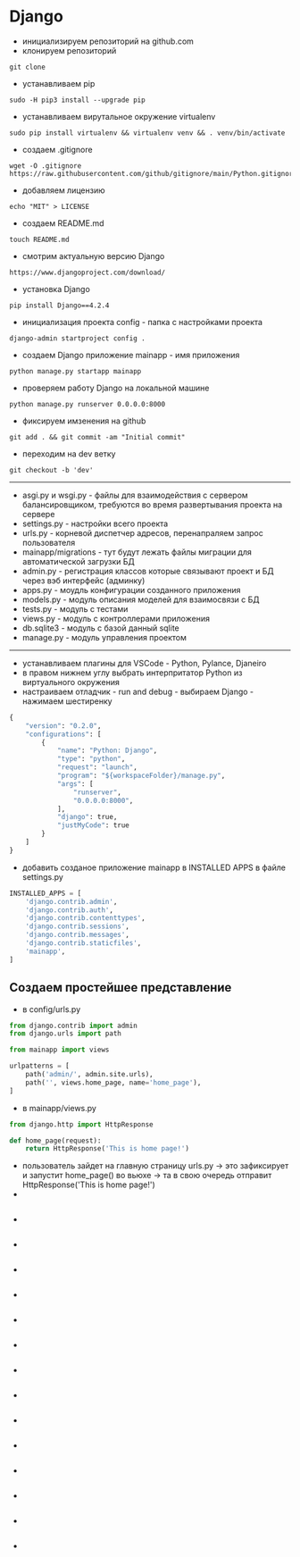 # Django

* инициализируем репозиторий на github.com
* клонируем репозиторий
```
git clone
```
* устанавливаем pip
```
sudo -H pip3 install --upgrade pip
```
* устанавливаем вирутальное окружение virtualenv
```
sudo pip install virtualenv && virtualenv venv && . venv/bin/activate
```
* создаем .gitignore
```
wget -O .gitignore https://raw.githubusercontent.com/github/gitignore/main/Python.gitignore
```
* добавляем лицензию
```
echo "MIT" > LICENSE
```
* создаем README.md
```
touch README.md
```
* смотрим актуальную версию Django
```
https://www.djangoproject.com/download/
```
* установка Django
```
pip install Django==4.2.4
```
* инициализация проекта config - папка с настройками проекта
```
django-admin startproject config .
```
* создаем Django приложение mainapp - имя приложения
```
python manage.py startapp mainapp
```
* проверяем работу Django на локальной машине
```
python manage.py runserver 0.0.0.0:8000
```
* фиксируем имзенения на github
```
git add . && git commit -am "Initial commit"
```
* переходим на dev ветку
```
git checkout -b 'dev'
```
---
* asgi.py и wsgi.py - файлы для взаимодействия с сервером балансировщиком, требуются во время развертывания проекта на сервере
* settings.py - настройки всего проекта
* urls.py - корневой диспетчер адресов, перенапраляем запрос пользователя
* mainapp/migrations - тут будут лежать файлы миграции для автоматической загрузки БД
* admin.py - регистрация классов которые связывают проект и БД через вэб интерфейс (админку)
* apps.py - моудль конфигурации созданного приложения
* models.py - модуль описания моделей для взаимосвязи с БД
* tests.py - модуль с тестами
* views.py - модуль с контроллерами приложения
* db.sqlite3 - модуль с базой данный sqlite
* manage.py - модуль управления проектом
---
* устанавливаем плагины для VSCode - Python, Pylance, Djaneiro
* в правом нижнем углу выбрать интерпритатор Python из виртуального окружения
* настраиваем отладчик - run and debug - выбираем Django - нажимаем шестиренку
```python
{
    "version": "0.2.0",
    "configurations": [
        {
            "name": "Python: Django",
            "type": "python",
            "request": "launch",
            "program": "${workspaceFolder}/manage.py",
            "args": [
                "runserver",
                "0.0.0.0:8000",
            ],
            "django": true,
            "justMyCode": true
        }
    ]
}
```
* добавить созданое приложение mainapp в INSTALLED APPS в файле settings.py
```python
INSTALLED_APPS = [
    'django.contrib.admin',
    'django.contrib.auth',
    'django.contrib.contenttypes',
    'django.contrib.sessions',
    'django.contrib.messages',
    'django.contrib.staticfiles',
    'mainapp',
]
```
## Создаем простейшее представление
* в config/urls.py
```python
from django.contrib import admin
from django.urls import path

from mainapp import views

urlpatterns = [
    path('admin/', admin.site.urls),
    path('', views.home_page, name='home_page'),
]
```
* в mainapp/views.py
```python
from django.http import HttpResponse

def home_page(request):
    return HttpResponse('This is home page!')
```
* пользователь зайдет на главную страницу urls.py -> это зафиксирует и запустит home_page() во вьюхе -> та в свою очередь отправит HttpResponse('This is home page!')
* 
```

```
* 
```

```
* 
```

```
* 
```

```
* 
```

```
* 
```

```
* 
```

```
* 
```

```
* 
```

```
* 
```

```
* 
```

```
* 
```

```
* 
```

```
* 
```

```
* 
```

```

